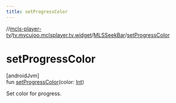 ```yaml
---
title: setProgressColor
---
```

//[mcls-player-tv](../../../index.html)/[tv.mycujoo.mclsplayer.tv.widget](../index.html)/[MLSSeekBar](index.html)/[setProgressColor](set-progress-color.html)



# setProgressColor



[androidJvm]\
fun [setProgressColor](set-progress-color.html)(color: [Int](https://kotlinlang.org/api/latest/jvm/stdlib/kotlin/-int/index.html))



Set color for progress.




